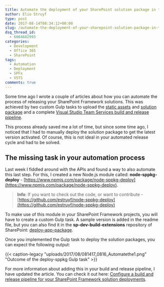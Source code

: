 ```yaml
---
title: Automate the deployment of your SharePoint solution package in the App Catalog
author: Elio Struyf
type: post
date: 2017-08-14T08:34:12+00:00
slug: /automate-the-deployment-of-your-sharepoint-solution-package-in-the-app-catalog/
dsq_thread_id:
  - 6064682993
categories:
  - Development
  - Office 365
  - SharePoint
tags:
  - Automation
  - Deployment
  - SPFx
  - VSTS
comments: true
---
```


Some time ago I wrote a couple of articles about how you can automate the process of releasing your SharePoint Framework solutions. This was achieved by two custom Gulp tasks to upload the [static assets](https://www.eliostruyf.com/automate-publishing-of-your-sharepoint-framework-scripts-to-office-365-public-cdn/) and [solution package](https://www.eliostruyf.com/automate-sharepoint-framework-solution-package-deployment/) and a complete [Visual Studio Team Services build and release pipeline](https://www.eliostruyf.com/configure-a-build-and-release-pipeline-for-your-sharepoint-framework-solution-deployments/).

This process already saved me a lot of time, but since some time ago, I noticed that I had to manually deploy the solution package to get the latest version activated. Of course, this is not ideal in your automated release cycle and had to be solved.

## The missing task in your automation process

Last week I fiddled around with the APIs and found a way to also automate this last step. For this, I created a new Node.js module called: **node-sppkg-deploy** - [https://www.npmjs.com/package/node-sppkg-deploy](https://www.npmjs.com/package/node-sppkg-deploy).

> **Info**: If you want to check out the code, or want to contribute - [https://github.com/estruyf/node-sppkg-deploy](https://github.com/estruyf/node-sppkg-deploy)

To make use of this module in your SharePoint Framework projects, you will have to create a custom Gulp task. A sample version is added in the readme file, but you can also find it in the **sp-dev-build-extensions** repository of SharePoint: [deploy-app-package](https://github.com/SharePoint/sp-dev-build-extensions/tree/master/gulp-tasks/deploy-app-package).

Once you implemented the Gulp task to deploy the solution packages, you can expect the following output:

{{< caption-legacy "uploads/2017/08/081417_0816_Automatethe1.png" "Outcome of the deploy-sppkg Gulp task" >}}

For more information about adding this in your build and release pipeline, I have updated the article. You can check it out here: [Configure a build and release pipeline for your SharePoint Framework solution deployments](https://www.eliostruyf.com/configure-a-build-and-release-pipeline-for-your-sharepoint-framework-solution-deployments/).